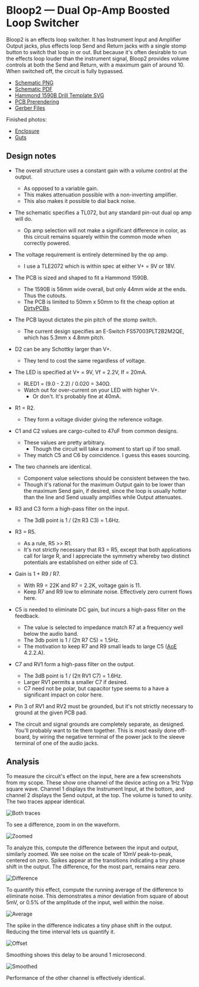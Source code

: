 # Bloop2 — Dual Op-Amp Boosted Loop Switcher

Bloop2 is an effects loop switcher. It has Instrument Input and Amplifier Output jacks, plus effects loop Send and Return jacks with a single stomp button to switch that loop in or out. But because it's often desirable to run the effects loop louder than the instrument signal, Bloop2 provides volume controls at both the Send and Return, with a maximum gain of around 10. When switched off, the circuit is fully bypassed.

- [Schematic PNG](etc/Bloop2-Schematic.png)
- [Schematic PDF](etc/Bloop2-Schematic.pdf)
- [Hammond 1590B Drill Template SVG](etc/Bloop2-Drill-Template.svg)
- [PCB Prerendering](etc/Bloop2-Render.jpeg)
- [Gerber Files](etc/gerber)

Finished photos:

- [Enclosure](etc/Bloop2-Enclosure.jpeg)
- [Guts](etc/Bloop2-Guts.jpeg)

## Design notes

- The overall structure uses a constant gain with a volume control at the output.
	- As opposed to a variable gain.
	- This makes attenuation possible with a non-inverting amplifier.
	- This also makes it possible to dial back noise.

- The schematic specifies a TL072, but any standard pin-out dual op amp will do.
	- Op amp selection will not make a significant difference in color, as this circuit remains squarely within the common mode when correctly powered.

- The voltage requirement is entirely determined by the op amp. 
	- I use a TLE2072 which is within spec at either V+ = 9V or 18V. 

- The PCB is sized and shaped to fit a Hammond 1590B.
	- The 1590B is 56mm wide overall, but only 44mm wide at the ends. Thus the cutouts.
	- The PCB is limited to 50mm x 50mm to fit the cheap option at [DirtyPCBs].

- The PCB layout dictates the pin pitch of the stomp switch.
	- The current design specifies an E-Switch FS57003PLT2B2M2QE, which has 5.3mm x 4.8mm pitch.

- D2 can be any Schottky larger than V+.
	- They tend to cost the same regardless of voltage.

- The LED is specified at V+ = 9V, Vf = 2.2V, If = 20mA.
	- RLED1 = (9.0 - 2.2) / 0.020 = 340Ω.
	- Watch out for over-current on your LED with higher V+.
		- Or don't. It's probably fine at 40mA.

- R1 = R2.
	- They form a voltage divider giving the reference voltage.

- C1 and C2 values are cargo-culted to 47uF from common designs.
	- These values are pretty arbitrary.
		- Though the circuit will take a moment to start up if too small.
	- They match C5 and C6 by coincidence. I guess this eases sourcing.

- The two channels are identical.
	- Component value selections should be consistent between the two.
	- Though it's rational for the maximum Output gain to be lower than the maximum Send gain, if desired, since the loop is usually hotter than the line and Send usually amplifies while Output attenuates.

- R3 and C3 form a high-pass filter on the input.
	- The 3dB point is 1 / (2π R3 C3) = 1.6Hz.

- R3 = R5.
	- As a rule, R5 >> R1.
	- It's not strictly necessary that R3 = R5, except that both applications call for large R, and I appreciate the symmetry whereby two distinct potentials are established on either side of C3.

- Gain is 1 + R9 / R7.
	- With R9 = 22K and R7 = 2.2K, voltage gain is 11.
	- Keep R7 and R9 low to eliminate noise. Effectively zero current flows here.

- C5 is needed to eliminate DC gain, but incurs a high-pass filter on the feedback.
	- The value is selected to impedance match R7 at a frequency well below the audio band.
	- The 3db point is 1 / (2π R7 C5) = 1.5Hz.
	- The motivation to keep R7 and R9 small leads to large C5 ([AoE] 4.2.2.A).

- C7 and RV1 form a high-pass filter on the output.
	- The 3dB point is 1 / (2π RV1 C7) = 1.6Hz.
	- Larger RV1 permits a smaller C7 if desired.
	- C7 need not be polar, but capacitor type seems to a have a significant impact on color here.

- Pin 3 of RV1 and RV2 must be grounded, but it's not strictly necessary to ground at the given PCB pad.

- The circuit and signal grounds are completely separate, as designed. You'll probably want to tie them together. This is most easily done off-board, by wiring the negative terminal of the power jack to the sleeve terminal of one of the audio jacks.

## Analysis

To measure the circuit's effect on the input, here are a few screenshots from my scope. These show one channel of the device acting on a 1Hz 1Vpp square wave. Channel 1 displays the Instrument Input, at the bottom, and channel 2 displays the Send output, at the top. The volume is tuned to unity. The two traces appear identical.

![Both traces](etc/scope/trace-both.jpg)

To see a difference, zoom in on the waveform.

![Zoomed](etc/scope/trace-both-zoom.jpg)

To analyze this, compute the difference between the input and output, similarly zoomed. We see noise on the scale of 10mV peak-to-peak, centered on zero. Spikes appear at the transitions indicating a tiny phase shift in the output. The difference, for the most part, remains near zero.

![Difference](etc/scope/trace-difference.jpg)

To quantify this effect, compute the running average of the difference to eliminate noise. This demonstrates a minor deviation from square of about 5mV, or 0.5% of the amplitude of the input, well within the noise.

![Average](etc/scope/trace-difference-average.jpg)

The spike in the difference indicates a tiny phase shift in the output. Reducing the time interval lets us quantify it.

![Offset](etc/scope/trace-offset.jpg)

Smoothing shows this delay to be around 1 microsecond.

![Smoothed](etc/scope/trace-offset-average.jpg)

Performance of the other channel is effectively identical.

[AoE]: https://artofelectronics.net
[DirtyPCBs]: https://dirtypcbs.com